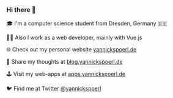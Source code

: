 ### Hi there 👋


🎓 I'm a computer science student  from Dresden, Germany 🇩🇪

👨‍💻 Also I work as a web developer, mainly with Vue.js

🌐 Check out my personal website [yannickspoerl.de](https://www.yannickspoerl.de)

📔 Share my thoughts at [blog.yannickspoerl.de](https://blog.yannickspoerl.de)

🕹️ Visit my web-apps at [apps.yannickspoerl.de](https://apps.yannickspoerl.de)

🐦 Find me at Twitter [@yannickspoerl](https://twitter.com/yannickspoerl)
